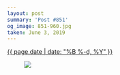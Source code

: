 ```yaml
---
layout: post
summary: 'Post #851'
og_image: 851-960.jpg
taken: June 3, 2019
---
```


<div class="post">
 <time>
  <a href="/851">
   {{ page.date | date: "%B %-d, %Y" }}
  </a>
 </time>
 <a href="/851">
  <figure data-taken="6/3/2019">
   <img sizes="(min-width: 700px) 50vw, calc(100vw - 2rem)" src="{{ site.assets_url }}/851-480.jpg" srcset="{{ site.assets_url }}/851-240.jpg 240w, {{ site.assets_url }}/851-480.jpg 480w, {{ site.assets_url }}/851-720.jpg 720w, {{ site.assets_url }}/851-960.jpg 960w"/>
  </figure>
 </a>
</div>
